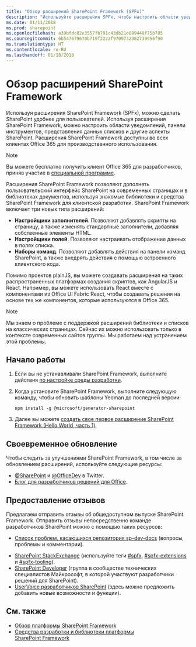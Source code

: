 ```yaml
---
title: "Обзор расширений SharePoint Framework (SPFx)"
description: "Используйте расширения SPFx, чтобы настроить области уведомлений, панели инструментов, представления данных списков и другие аспекты SharePoint."
ms.date: 01/11/2018
ms.prod: sharepoint
ms.openlocfilehash: a39bfdc82e3557fb791c43db21e889448f75b785
ms.sourcegitcommit: 6b547679670b719f2222f9709732382739956f90
ms.translationtype: HT
ms.contentlocale: ru-RU
ms.lasthandoff: 01/18/2018
---
```

# <a name="overview-of-sharepoint-framework-extensions"></a>Обзор расширений SharePoint Framework

Используя расширения SharePoint Framework (SPFx), можно сделать SharePoint удобнее для пользователей. Используя расширения SharePoint Framework, можно настроить области уведомлений, панели инструментов, представления данных списков и другие аспекты SharePoint. Расширения SharePoint Framework доступны во всех клиентах Office 365 для производственного использования. 

> [!NOTE] 
> Вы можете бесплатно получить клиент Office 365 для разработчиков, приняв участие в [специальной программе](http://dev.office.com/devprogram).

Расширения SharePoint Framework позволяют дополнять пользовательский интерфейс SharePoint на современных страницах и в библиотеках документов, используя знакомые библиотеки и средства SharePoint Framework для клиентской разработки. SharePoint Framework включает три новых типа расширений:

- **Настройщики заполнителей**. Позволяют добавлять скрипты на страницу, а также изменять стандартные заполнители, добавляя собственные элементы HTML.
- **Настройщики полей**. Позволяют настраивать отображение данных в полях списка.
- **Наборы команд**. Позволяют добавлять действия на панели команд SharePoint, а также внедрять действия с помощью встроенного клиентского кода.

Помимо проектов plainJS, вы можете создавать расширения на таких распространенных платформах создания скриптов, как AngularJS и React. Например, вы можете использовать React вместе с компонентами из Office UI Fabric React, чтобы создавать решения на основе тех же компонентов, которые используются в Office 365.

> [!NOTE]
> Мы знаем о проблеме с поддержкой расширений библиотеки и списков на классических страницах. Сейчас их можно использовать только в контексте современных сайтов группы. Мы работаем над устранением этой проблемы. 

## <a name="get-started"></a>Начало работы

1. Если вы не устанавливали SharePoint Framework, выполните действия [по настройке среды разработки](../set-up-your-development-environment.md).

2. Когда установите SharePoint Framework, выполните следующую команду, чтобы обновить шаблоны Yeoman до последней версии:

    ```
    npm install -g @microsoft/generator-sharepoint
    ```

3. Далее вы можете [создать свое первое расширение SharePoint Framework (Hello World, часть 1)](get-started/build-a-hello-world-extension.md).

## <a name="stay-up-to-date"></a>Своевременное обновление
Чтобы следить за улучшениями SharePoint Framework, в том числе за обновлением расширений, используйте следующие ресурсы:

* [@SharePoint](https://twitter.com/sharepoint) и [@OfficeDev](https://twitter.com/officedev) в Twitter.
* [Блог для разработчиков решений для Office](http://dev.office.com/blogs).

## <a name="provide-feedback"></a>Предоставление отзывов 
Предлагаем отправить отзывы об общедоступном выпуске SharePoint Framework. Отправить отзывы непосредственно команде разработчиков SharePoint можно с помощью таких ресурсов:

- [Список проблем, касающихся репозитория sp-dev-docs](https://github.com/SharePoint/sp-dev-docs/issues) (вопросы, проблемы и комментарии).
* [SharePoint StackExchange](http://sharepoint.stackexchange.com/) (используйте теги [#spfx](http://sharepoint.stackexchange.com/tags/spfx/), [#spfx-extensions](http://sharepoint.stackexchange.com/tags/spfx-extensions/) и [#spfx-tooling](http://sharepoint.stackexchange.com/tags/spfx-tooling/)).
* [SharePoint Developer](https://techcommunity.microsoft.com/t5/SharePoint-Developer/bd-p/SharePointDev) (группа в сообществе технических специалистов Майкрософт, в которой участвуют разработчики решений для SharePoint).
* [UserVoice разработчиков SharePoint](https://sharepoint.uservoice.com/forums/329220-sharepoint-dev-platform) (здесь можно предложить добавить новые возможности и функции).


## <a name="see-also"></a>См. также

- [Обзор платформы SharePoint Framework](../sharepoint-framework-overview.md)
- [Средства разработки и библиотеки платформы SharePoint Framework](../tools-and-libraries.md)
